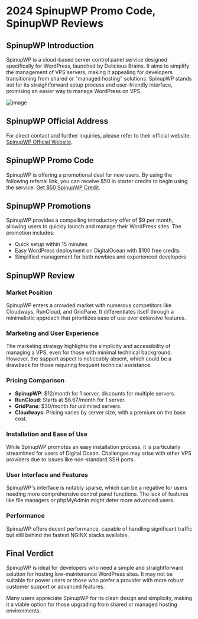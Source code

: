 # 2024 SpinupWP Promo Code, SpinupWP Reviews

## SpinupWP Introduction
SpinupWP is a cloud-based server control panel service designed specifically for WordPress, launched by Delicious Brains.  It aims to simplify the management of VPS servers, making it appealing for developers transitioning from shared or "managed hosting" solutions.  SpinupWP stands out for its straightforward setup process and user-friendly interface, promising an easier way to manage WordPress on VPS.

![image](https://github.com/moniqueejohnsonp82/SpinupWP/assets/157681255/4f2b63a9-2113-4e4b-8d88-553b7a2f3eac)

## SpinupWP Official Address
For direct contact and further inquiries, please refer to their official website: [SpinupWP Official Website](https://spinupwp.com/?referral=xJL1vPB5Nz).

## SpinupWP Promo Code
SpinupWP is offering a promotional deal for new users.  By using the following referral link, you can receive $50 in starter credits to begin using the service: [Get $50 SpinupWP Credit](https://spinupwp.com/?referral=xJL1vPB5Nz).

## SpinupWP Promotions
SpinupWP provides a compelling introductory offer of $9 per month, allowing users to quickly launch and manage their WordPress sites.  The promotion includes:

- Quick setup within 15 minutes
- Easy WordPress deployment on DigitalOcean with $100 free credits
- Simplified management for both newbies and experienced developers

## SpinupWP Review
### Market Position
SpinupWP enters a crowded market with numerous competitors like Cloudways, RunCloud, and GridPane.  It differentiates itself through a minimalistic approach that prioritizes ease of use over extensive features.

### Marketing and User Experience
The marketing strategy highlights the simplicity and accessibility of managing a VPS, even for those with minimal technical background.  However, the support aspect is noticeably absent, which could be a drawback for those requiring frequent technical assistance.

### Pricing Comparison
- **SpinupWP**: $12/month for 1 server, discounts for multiple servers.
- **RunCloud**: Starts at $6.67/month for 1 server.
- **GridPane**: $30/month for unlimited servers.
- **Cloudways**: Pricing varies by server size, with a premium on the base cost.

### Installation and Ease of Use
While SpinupWP promotes an easy installation process, it is particularly streamlined for users of Digital Ocean.  Challenges may arise with other VPS providers due to issues like non-standard SSH ports.

### User Interface and Features
SpinupWP's interface is notably sparse, which can be a negative for users needing more comprehensive control panel functions.  The lack of features like file managers or phpMyAdmin might deter more advanced users.

### Performance
SpinupWP offers decent performance, capable of handling significant traffic but still behind the fastest NGINX stacks available.


## Final Verdict
SpinupWP is ideal for developers who need a simple and straightforward solution for hosting low-maintenance WordPress sites.  It may not be suitable for power users or those who prefer a provider with more robust customer support or advanced features.

Many users appreciate SpinupWP for its clean design and simplicity, making it a viable option for those upgrading from shared or managed hosting environments.

